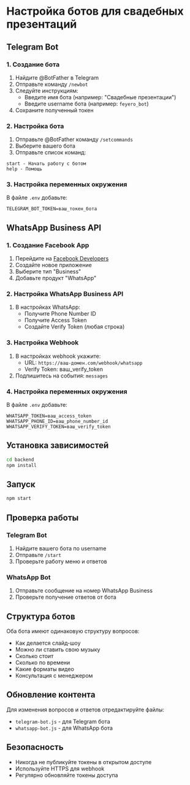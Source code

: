 # Настройка ботов для свадебных презентаций

## Telegram Bot

### 1. Создание бота
1. Найдите @BotFather в Telegram
2. Отправьте команду `/newbot`
3. Следуйте инструкциям:
   - Введите имя бота (например: "Свадебные презентации")
   - Введите username бота (например: `feyero_bot`)
4. Сохраните полученный токен

### 2. Настройка бота
1. Отправьте @BotFather команду `/setcommands`
2. Выберите вашего бота
3. Отправьте список команд:
```
start - Начать работу с ботом
help - Помощь
```

### 3. Настройка переменных окружения
В файле `.env` добавьте:
```
TELEGRAM_BOT_TOKEN=ваш_токен_бота
```

## WhatsApp Business API

### 1. Создание Facebook App
1. Перейдите на [Facebook Developers](https://developers.facebook.com/)
2. Создайте новое приложение
3. Выберите тип "Business"
4. Добавьте продукт "WhatsApp"

### 2. Настройка WhatsApp Business API
1. В настройках WhatsApp:
   - Получите Phone Number ID
   - Получите Access Token
   - Создайте Verify Token (любая строка)

### 3. Настройка Webhook
1. В настройках webhook укажите:
   - URL: `https://ваш-домен.com/webhook/whatsapp`
   - Verify Token: ваш_verify_token
2. Подпишитесь на события: `messages`

### 4. Настройка переменных окружения
В файле `.env` добавьте:
```
WHATSAPP_TOKEN=ваш_access_token
WHATSAPP_PHONE_ID=ваш_phone_number_id
WHATSAPP_VERIFY_TOKEN=ваш_verify_token
```

## Установка зависимостей

```bash
cd backend
npm install
```

## Запуск

```bash
npm start
```

## Проверка работы

### Telegram Bot
1. Найдите вашего бота по username
2. Отправьте `/start`
3. Проверьте работу меню и ответов

### WhatsApp Bot
1. Отправьте сообщение на номер WhatsApp Business
2. Проверьте получение ответов от бота

## Структура ботов

Оба бота имеют одинаковую структуру вопросов:

- Как делается слайд-шоу
- Можно ли ставить свою музыку
- Сколько стоит
- Сколько по времени
- Какие форматы видео
- Консультация с менеджером

## Обновление контента

Для изменения вопросов и ответов отредактируйте файлы:
- `telegram-bot.js` - для Telegram бота
- `whatsapp-bot.js` - для WhatsApp бота

## Безопасность

- Никогда не публикуйте токены в открытом доступе
- Используйте HTTPS для webhook
- Регулярно обновляйте токены доступа
